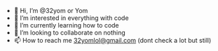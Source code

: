 - 👋 Hi, I’m @32yom or Yom
- 👀 I’m interested in everything with code
- 🌱 I’m currently learning how to code
- 💞️ I’m looking to collaborate on nothing
- 📫 How to reach me 32yomlol@gmail.com (dont check a lot but still)

<!---
32yom/32yom is a ✨ special ✨ repository because its `README.md` (this file) appears on your GitHub profile.
You can click the Preview link to take a look at your changes.
--->
